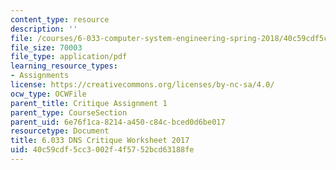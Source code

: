 ```yaml
---
content_type: resource
description: ''
file: /courses/6-033-computer-system-engineering-spring-2018/40c59cdf5cc3002f4f5752bcd63188fe_MIT6_033S18_Crit1Worksheet.pdf
file_size: 70003
file_type: application/pdf
learning_resource_types:
- Assignments
license: https://creativecommons.org/licenses/by-nc-sa/4.0/
ocw_type: OCWFile
parent_title: Critique Assignment 1
parent_type: CourseSection
parent_uid: 6e76f1ca-8214-a450-c84c-bced0d6be017
resourcetype: Document
title: 6.033 DNS Critique Worksheet 2017
uid: 40c59cdf-5cc3-002f-4f57-52bcd63188fe
---
```


